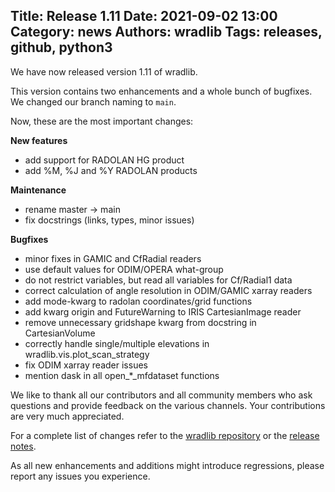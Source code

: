 Title: Release 1.11
Date: 2021-09-02 13:00
Category: news
Authors: wradlib
Tags: releases, github, python3
---

We have now released version 1.11 of wradlib.

This version contains two enhancements and a whole bunch of bugfixes. We changed our branch naming to `main`. 

Now, these are the most important changes:

**New features**

- add support for RADOLAN HG product
- add %M, %J and %Y RADOLAN products

**Maintenance**

- rename master -> main
- fix docstrings (links, types, minor issues)

**Bugfixes**

- minor fixes in GAMIC and CfRadial readers
- use default values for ODIM/OPERA what-group
- do not restrict variables, but read all variables for Cf/Radial1 data
- correct calculation of angle resolution in ODIM/GAMIC xarray readers
- add mode-kwarg to radolan coordinates/grid functions
- add kwarg origin and FutureWarning to IRIS CartesianImage reader
- remove unnecessary gridshape kwarg from docstring in CartesianVolume
- correctly handle single/multiple elevations in wradlib.vis.plot_scan_strategy
- fix ODIM xarray reader issues
- mention dask in all open_*_mfdataset functions

We like to thank all our contributors and all community members who ask questions and provide feedback on the various channels. Your contributions are very much appreciated. 

For a complete list of changes refer to the [wradlib repository](https://github.com/wradlib/wradlib/commits/main) or the [release notes](https://docs.wradlib.org/en/1.11.0/release_notes.html).

As all new enhancements and additions might introduce regressions, please report any issues you experience.
